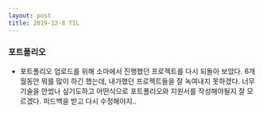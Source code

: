 ```yaml
---
layout: post
title: 2019-12-8 TIL
---
```


### 포트폴리오

- 포트폴리오 업로드를 위해 소마에서 진행했던 프로젝트를 다시 되돌아 보았다. 6개월동안 뭐를 많이 하긴 했는데, 내가했던 프로젝트들을 잘 녹여내지 못하겠다. 너무 기술을 안썼나 싶기도하고 어떤식으로 포트폴리오와 지원서를 작성해야될지 잘 모르겠다. 피드백을 받고 다시 수정해야지..
